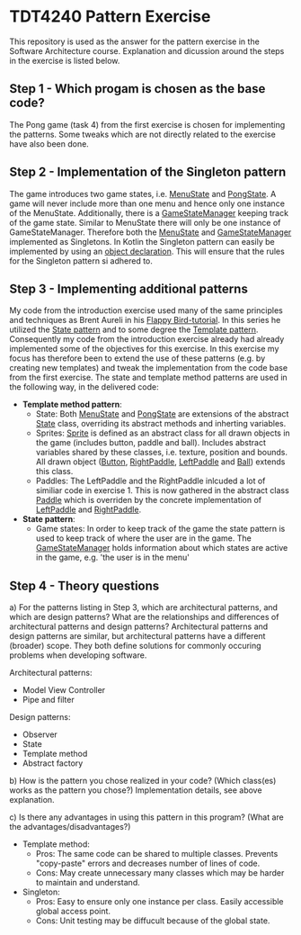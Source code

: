 # TDT4240 Pattern Exercise

This repository is used as the answer for the pattern exercise in the Software Architecture course.
Explanation and dicussion around the steps in the exercise is listed below.

## Step 1 - Which progam is chosen as the base code?
The Pong game (task 4) from the first exercise is chosen for implementing the patterns. Some tweaks which are not directly related to the exercise have also been done.

## Step 2 - Implementation of the Singleton pattern
The game introduces two game states, i.e. [MenuState](https://github.com/maattss/tdt4240-pattern-exercise/blob/master/core/src/com/maattss/pattern/exercise/states/MenuState.kt) and [PongState](https://github.com/maattss/tdt4240-pattern-exercise/blob/master/core/src/com/maattss/pattern/exercise/states/PongState.kt). A game will never include more than one menu and hence only one instance of the MenuState. Additionally, there is a [GameStateManager](https://github.com/maattss/tdt4240-pattern-exercise/blob/master/core/src/com/maattss/pattern/exercise/states/GameStateManager.kt) keeping track of the game state. Similar to MenuState there will only be one instance of GameStateManager. Therefore both the [MenuState](https://github.com/maattss/tdt4240-pattern-exercise/blob/master/core/src/com/maattss/pattern/exercise/states/MenuState.kt) and [GameStateManager](https://github.com/maattss/tdt4240-pattern-exercise/blob/master/core/src/com/maattss/pattern/exercise/states/GameStateManager.kt) implemented as Singletons. In Kotlin the Singleton pattern can easily be implemented by using an [object declaration](https://kotlinlang.org/docs/reference/object-declarations.html#object-declarations). This will ensure that the rules for the Singleton pattern si adhered to.

## Step 3 - Implementing additional patterns
My code from the introduction exercise used many of the same principles and techniques as Brent Aureli in his [Flappy Bird-tutorial](https://www.youtube.com/watch?v=rzBVTPaUUDg). In this series he utilized the [State pattern](https://en.wikipedia.org/wiki/State_pattern) and to some degree the [Template pattern](https://en.wikipedia.org/wiki/Template_method_pattern). Consequently my code from the introduction exercise already had already implemented some of the objectives for this exercise. In this exercise my focus has therefore been to extend the use of these patterns (e.g. by creating new templates) and tweak the implementation from the code base from the first exercise.
The state and template method patterns are used in the following way, in the delivered code:
- **Template method pattern**:
  - State: Both [MenuState](https://github.com/maattss/tdt4240-pattern-exercise/blob/master/core/src/com/maattss/pattern/exercise/states/MenuState.kt) and [PongState](https://github.com/maattss/tdt4240-pattern-exercise/blob/master/core/src/com/maattss/pattern/exercise/states/PongState.kt) are extensions of the abstract [State](https://github.com/maattss/tdt4240-pattern-exercise/blob/master/core/src/com/maattss/pattern/exercise/states/State.kt) class, overriding its abstract methods and inherting variables.
  - Sprites: [Sprite](https://github.com/maattss/tdt4240-pattern-exercise/blob/master/core/src/com/maattss/pattern/exercise/sprites/Sprite.kt) is defined as an abstract class for all drawn objects in the game (includes button, paddle and ball). Includes abstract variables shared by these classes, i.e. texture, position and bounds. All drawn object ([Button](https://github.com/maattss/tdt4240-pattern-exercise/blob/master/core/src/com/maattss/pattern/exercise/sprites/Button.kt), [RightPaddle](https://github.com/maattss/tdt4240-pattern-exercise/blob/master/core/src/com/maattss/pattern/exercise/sprites/RightPaddle.kt), [LeftPaddle](https://github.com/maattss/tdt4240-pattern-exercise/blob/master/core/src/com/maattss/pattern/exercise/sprites/LeftPaddle.kt) and [Ball](https://github.com/maattss/tdt4240-pattern-exercise/blob/master/core/src/com/maattss/pattern/exercise/sprites/Ball.kt)) extends this class.
  - Paddles: The LeftPaddle and the RightPaddle inlcuded a lot of similiar code in exercise 1. This is now gathered in the abstract class [Paddle](https://github.com/maattss/tdt4240-pattern-exercise/blob/master/core/src/com/maattss/pattern/exercise/sprites/Paddle.kt) which is overriden by the concrete implementation of [LeftPaddle](https://github.com/maattss/tdt4240-pattern-exercise/blob/master/core/src/com/maattss/pattern/exercise/sprites/LeftPaddle.kt) and [RightPaddle](https://github.com/maattss/tdt4240-pattern-exercise/blob/master/core/src/com/maattss/pattern/exercise/sprites/RightPaddle.kt).
- **State pattern**:
  - Game states: In order to keep track of the game the state pattern is used to keep track of where the user are in the game. The [GameStateManager](https://github.com/maattss/tdt4240-pattern-exercise/blob/master/core/src/com/maattss/pattern/exercise/states/GameStateManager.kt) holds information about which states are active in the game, e.g. 'the user is in the menu' 

## Step 4 - Theory questions
a) For the patterns listing in Step 3, which are architectural patterns, and which are design
patterns? What are the relationships and differences of architectural patterns and design
patterns?
Architectural patterns and design patterns are similar, but architectural patterns have a different (broader) scope. They both define solutions for commonly occuring problems when developing software.

Architectural patterns:
- Model View Controller
- Pipe and filter

Design patterns:
- Observer
- State
- Template method
- Abstract factory

b) How is the pattern you chose realized in your code? (Which class(es) works as the
pattern you chose?)
Implementation details, see above explanation.

c) Is there any advantages in using this pattern in this program? (What are the
advantages/disadvantages?)
- Template method:
  - Pros: The same code can be shared to multiple classes. Prevents "copy-paste" errors and decreases number of lines of code.
  - Cons: May create unnecessary many classes which may be harder to maintain and understand.
- Singleton: 
  - Pros: Easy to ensure only one instance per class. Easily accessible global access point.
  - Cons: Unit testing may be diffucult because of the global state.
